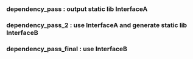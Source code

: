 ### dependency_pass : output static lib InterfaceA
### dependency_pass_2 : use InterfaceA and generate static lib InterfaceB
### dependency_pass_final : use InterfaceB
